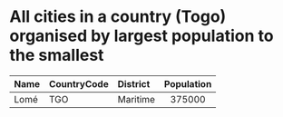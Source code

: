 # All cities in a country (Togo) organised by largest population to the smallest

| Name | CountryCode | District | Population |
| :--- | :--- | :--- | :---: |
|Lomé|TGO|Maritime|375000|
